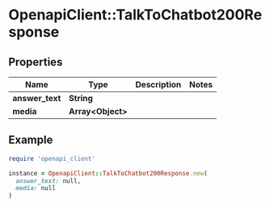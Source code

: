 # OpenapiClient::TalkToChatbot200Response

## Properties

| Name | Type | Description | Notes |
| ---- | ---- | ----------- | ----- |
| **answer_text** | **String** |  |  |
| **media** | **Array&lt;Object&gt;** |  |  |

## Example

```ruby
require 'openapi_client'

instance = OpenapiClient::TalkToChatbot200Response.new(
  answer_text: null,
  media: null
)
```


